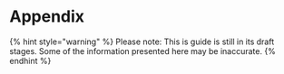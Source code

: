 # Appendix

{% hint style="warning" %}
Please note: This is guide is still in its draft stages. Some of the information presented here may be inaccurate.
{% endhint %}
